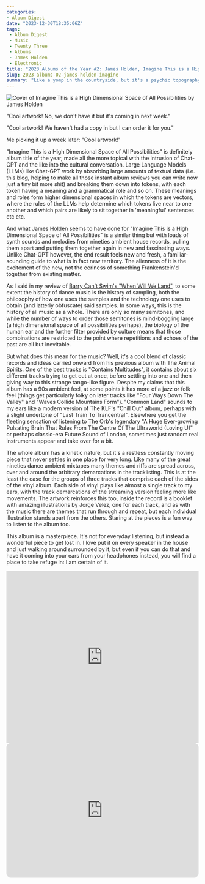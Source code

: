 ```yaml
---
categories:
- Album Digest
date: "2023-12-30T18:35:06Z"
tags: 
 - Album Digest
 - Music
 - Twenty Three
 - Albums
 - James Holden
 - Electronic
title: "2023 Albums of the Year #2: James Holden, Imagine This is a High Dimensional Space of All Possibilities"
slug: 2023-albums-02-james-holden-imagine
summary: "Like a yomp in the countryside, but it's a psychic topography made up of all modern dance music in James Holden's brainy but democratic masterpiece."
---
```

![Cover of Imagine This is a High Dimensional Space of All Possibilities by James Holden](/assets/images/albums-2023/james-holden-imagine.jpeg)

"Cool artwork! No, we don't have it but it's coming in next week."

"Cool artwork! We haven't had a copy in but I can order it for you."

Me picking it up a week later: "Cool artwork!"

"Imagine This is a High Dimensional Space of All Possibilities" is definitely album title of the year, made all the more topical with the intrusion of Chat-GPT and the like into the cultural conversation. Large Language Models (LLMs) like Chat-GPT work by absorbing large amounts of textual data (i.e. this blog, helping to make all those instant album reviews you can write now just a tiny bit more shit) and breaking them down into tokens, with each token having a meaning and a grammatical role and so on. These meanings and roles form higher dimensional spaces in which the tokens are vectors, where the rules of the LLMs help determine which tokens live near to one another and which pairs are likely to sit together in 'meaningful' sentences etc etc. 

And what James Holden seems to have done for "Imagine This is a High Dimensional Space of All Possibilities" is a similar thing but with loads of synth sounds and melodies from nineties ambient house records, pulling them apart and putting them together again in new and fascinating ways. Unlike Chat-GPT however, the end result feels new and fresh, a familiar-sounding guide to what is in fact new territory. The alienness of it is the excitement of the new, not the eeriness of something Frankenstein'd together from existing matter.

As I said in my review of [Barry Can't Swim's "When Will We Land"](/2023-albums-03-barry-cant-swim-when-will-we-land), to some extent the history of dance music is the history of sampling, both the philosophy of how one uses the samples and the technology one uses to obtain (and latterly obfuscate) said samples. In some ways, this is the history of all music as a whole. There are only so many semitones, and while the number of ways to order those semitones is mind-boggling large (a high dimensional space of all possibilities perhaps), the biology of the human ear and the further filter provided by culture means that those combinations are restricted to the point where repetitions and echoes of the past are all but inevitable.

But what does this mean for the music? Well, it's a cool blend of classic records and ideas carried onward from his previous album with The Animal Spirits. One of the best tracks is "Contains Multitudes", it contains about six different tracks trying to get out at once, before settling into one and then giving way to this strange tango-like figure. Despite my claims that this album has a 90s ambient feel, at some points it has more of a jazz or folk feel (things get particularly folky on later tracks like "Four Ways Down The Valley" and "Waves Collide Mountains Form"). "Common Land" sounds to my ears like a modern version of The KLF's "Chill Out" album, perhaps with a slight undertone of "Last Train To Trancentral". Elsewhere you get the fleeting sensation of listening to The Orb's legendary "A Huge Ever-growing Pulsating Brain That Rules From The Centre Of The Ultraworld (Loving U)" or perhaps classic-era Future Sound of London, sometimes just random real instruments appear and take over for a bit.

The whole album has a kinetic nature, but it's a restless constantly moving piece that never settles in one place for very long. Like many of the great nineties dance ambient mixtapes many themes and riffs are spread across, over and around the arbitrary demarcations in the tracklisting. This is at the least the case for the groups of three tracks that comprise each of the sides of the vinyl album. Each side of vinyl plays like almost a single track to my ears, with the track demarcations of the streaming version feeling more like movements. The artwork reinforces this too, inside the record is a booklet with amazing illustrations by Jorge Velez, one for each track, and as with the music there are themes that run through and repeat, but each individual illustration stands apart from the others. Staring at the pieces is a fun way to listen to the album too.

This album is a masterpiece. It's not for everyday listening, but instead a wonderful piece to get lost in. I love put it on every speaker in the house and just walking around surrounded by it, but even if you can do that and have it coming into your ears from your headphones instead, you will find a place to take refuge in: I am certain of it.

<iframe allow="autoplay *; encrypted-media *;" frameborder="0" height="450" style="width:100%;max-width:660px;overflow:hidden;background:transparent;" sandbox="allow-forms allow-popups allow-same-origin allow-scripts allow-storage-access-by-user-activation allow-top-navigation-by-user-activation" src="https://embed.music.apple.com/gb/album/imagine-this-is-a-high-dimensional-space-of/1663100602"></iframe>

<iframe style="border-radius:12px" src="https://open.spotify.com/embed/album/4c04wXoadgnqqrxeDUCnFP?utm_source=generator" width="100%" height="352" frameBorder="0" allowfullscreen="" allow="autoplay; clipboard-write; encrypted-media; fullscreen; picture-in-picture" loading="lazy"></iframe>